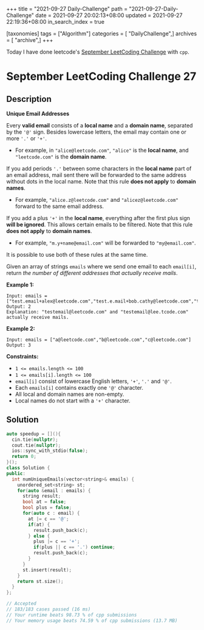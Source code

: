+++
title = "2021-09-27 Daily-Challenge"
path = "2021-09-27-Daily-Challenge"
date = 2021-09-27 20:02:13+08:00
updated = 2021-09-27 22:19:36+08:00
in_search_index = true

[taxonomies]
tags = ["Algorithm"]
categories = [ "DailyChallenge",]
archives = [ "archive",]
+++

Today I have done leetcode's [September LeetCoding Challenge](https://leetcode.com/explore/challenge/card/september-leetcoding-challenge-2021/639/week-4-september-22nd-september-28th/3989/) with `cpp`.

<!-- more -->

# September LeetCoding Challenge 27

## Description

**Unique Email Addresses**

Every **valid email** consists of a **local name** and a **domain name**, separated by the `'@'` sign. Besides lowercase letters, the email may contain one or more `'.'` or `'+'`.

- For example, in `"alice@leetcode.com"`, `"alice"` is the **local name**, and `"leetcode.com"` is the **domain name**.

If you add periods `'.'` between some characters in the **local name** part of an email address, mail sent there will be forwarded to the same address without dots in the local name. Note that this rule **does not apply** to **domain names**.

- For example, `"alice.z@leetcode.com"` and `"alicez@leetcode.com"` forward to the same email address.

If you add a plus `'+'` in the **local name**, everything after the first plus sign **will be ignored**. This allows certain emails to be filtered. Note that this rule **does not apply** to **domain names**.

- For example, `"m.y+name@email.com"` will be forwarded to `"my@email.com"`.

It is possible to use both of these rules at the same time.

Given an array of strings `emails` where we send one email to each `email[i]`, return *the number of different addresses that actually receive mails*.

 

**Example 1:**

```
Input: emails = ["test.email+alex@leetcode.com","test.e.mail+bob.cathy@leetcode.com","testemail+david@lee.tcode.com"]
Output: 2
Explanation: "testemail@leetcode.com" and "testemail@lee.tcode.com" actually receive mails.
```

**Example 2:**

```
Input: emails = ["a@leetcode.com","b@leetcode.com","c@leetcode.com"]
Output: 3
```

 

**Constraints:**

- `1 <= emails.length <= 100`
- `1 <= emails[i].length <= 100`
- `email[i]` consist of lowercase English letters, `'+'`, `'.'` and `'@'`.
- Each `emails[i]` contains exactly one `'@'` character.
- All local and domain names are non-empty.
- Local names do not start with a `'+'` character.

## Solution

``` cpp
auto speedup = [](){
  cin.tie(nullptr);
  cout.tie(nullptr);
  ios::sync_with_stdio(false);
  return 0;
}();
class Solution {
public:
  int numUniqueEmails(vector<string>& emails) {
    unordered_set<string> st;
    for(auto &email : emails) {
      string result;
      bool at = false;
      bool plus = false;
      for(auto c : email) {
        at |= c == '@';
        if(at) {
          result.push_back(c);
        } else {
          plus |= c == '+';
          if(plus || c == '.') continue;
          result.push_back(c);
        }
      }
      st.insert(result);
    }
    return st.size();
  }
};

// Accepted
// 183/183 cases passed (16 ms)
// Your runtime beats 98.73 % of cpp submissions
// Your memory usage beats 74.59 % of cpp submissions (13.7 MB)
```
